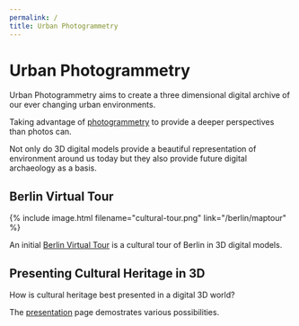 ```yaml
---
permalink: /
title: Urban Photogrammetry
---
```


# Urban Photogrammetry

Urban Photogrammetry aims to create a three dimensional digital archive of our
ever changing urban environments.

Taking advantage of [photogrammetry](https://en.wikipedia.org/wiki/Photogrammetry) to provide a deeper perspectives than photos can.

Not only do 3D digital models provide a beautiful representation of environment
around us today but they also provide future digital archaeology as a basis.

## Berlin Virtual Tour

{% include image.html filename="cultural-tour.png" link="/berlin/maptour" %}

An initial [Berlin Virtual Tour](/berlin/maptour) is a cultural tour of Berlin in 3D digital models.

## Presenting Cultural Heritage in 3D

How is cultural heritage best presented in a digital 3D world?

The [presentation](/presentation) page demostrates various possibilities.
